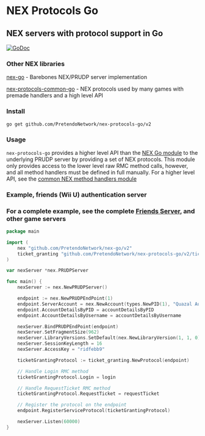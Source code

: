 # NEX Protocols Go
## NEX servers with protocol support in Go

[![GoDoc](https://godoc.org/github.com/PretendoNetwork/nex-protocols-go/v2?status.svg)](https://godoc.org/github.com/PretendoNetwork/nex-protocols-go/v2)

### Other NEX libraries
[nex-go](https://github.com/PretendoNetwork/nex-go/v2) - Barebones NEX/PRUDP server implementation

[nex-protocols-common-go](https://github.com/PretendoNetwork/nex-protocols-common-go) - NEX protocols used by many games with premade handlers and a high level API

### Install

`go get github.com/PretendoNetwork/nex-protocols-go/v2`

### Usage

`nex-protocols-go` provides a higher level API than the [NEX Go module](https://github.com/PretendoNetwork/nex-go/v2) to the underlying PRUDP server by providing a set of NEX protocols. This module only provides access to the lower level raw RMC method calls, however, and all method handlers must be defined in full manually. For a higher level API, see the [common NEX method handlers module](https://github.com/PretendoNetwork/nex-protocols-common-go)

### Example, friends (Wii U) authentication server
### For a complete example, see the complete [Friends Server](https://github.com/PretendoNetwork/friends), and other game servers

```go
package main

import (
	nex "github.com/PretendoNetwork/nex-go/v2"
	ticket_granting "github.com/PretendoNetwork/nex-protocols-go/v2/ticket-granting"
)

var nexServer *nex.PRUDPServer

func main() {
	nexServer := nex.NewPRUDPServer()

	endpoint := nex.NewPRUDPEndPoint(1)
	endpoint.ServerAccount = nex.NewAccount(types.NewPID(1), "Quazal Authentication", "password"))
	endpoint.AccountDetailsByPID = accountDetailsByPID
	endpoint.AccountDetailsByUsername = accountDetailsByUsername

	nexServer.BindPRUDPEndPoint(endpoint)
	nexServer.SetFragmentSize(962)
	nexServer.LibraryVersions.SetDefault(nex.NewLibraryVersion(1, 1, 0))
	nexServer.SessionKeyLength = 16
	nexServer.AccessKey = "ridfebb9"

	ticketGrantingProtocol := ticket_granting.NewProtocol(endpoint)

	// Handle Login RMC method
	ticketGrantingProtocol.Login = login

	// Handle RequestTicket RMC method
	ticketGrantingProtocol.RequestTicket = requestTicket

	// Register the protocol on the endpoint
	endpoint.RegisterServiceProtocol(ticketGrantingProtocol)

	nexServer.Listen(60000)
}
```
